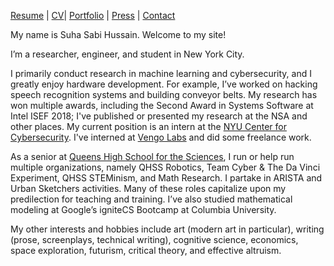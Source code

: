 
[Resume](https://sshussain.me/SH_Resume.pdf) | [CV](https://sshussain.me/SH_CV.pdf)| [Portfolio](suhacker1.github.io/portfolio) | [Press](suhacker1.github.io/press) | [Contact](suhacker1.github.io/contact)

My name is Suha Sabi Hussain. Welcome to my site!

I’m a researcher, engineer, and student in New York City. 

I primarily conduct research in machine learning and cybersecurity, and I greatly enjoy hardware development. For example, I’ve worked on hacking speech recognition systems and building conveyor belts. My research has won multiple awards, including the Second Award in Systems Software at Intel ISEF 2018; I've published or presented my research at the NSA and other places. My current position is an intern at the [NYU Center for Cybersecurity](http://cyber.nyu.edu/). I've interned at [Vengo Labs](https://vengolabs.com/) and did some freelance work. 

As a senior at [Queens High School for the Sciences](http://www.qhss.org/), I run or help run multiple organizations, namely QHSS Robotics, Team Cyber & The Da Vinci Experiment, QHSS STEMinism, and Math Research. I partake in ARISTA and Urban Sketchers activities. Many of these roles capitalize upon my predilection for teaching and training. I’ve also studied mathematical modeling at Google’s igniteCS Bootcamp at Columbia University. 

My other interests and hobbies include art (modern art in particular), writing (prose, screenplays, technical writing), cognitive science, economics, space exploration, futurism, critical theory, and effective altruism. 

